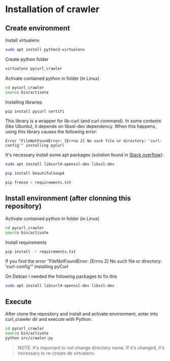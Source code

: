 # Installation of crawler

## Create environment

Install virtualenv

```bash
sudo apt install python3-virtualenv
```

Create python folder

```bash
virtualenv pycurl_crawler
```

Activate contained python in folder (in Linux)

```bash
cd pycurl_crawler
source bin/activate
```

Installing libraries

```bash
pip install pycurl certifi
```

This library is a wrapper for lib-curl (and curl command). In some contexts (like Ubuntu), it depends on libssl-dev dependency.
When this happens, using this library causes the following error:

```text
Error "FileNotFoundError: [Errno 2] No such file or directory: 'curl-config'" installing pyCurl
```

It's necessary install some apt packages (solution found in [Stack overflow](https://stackoverflow.com/questions/23937933/could-not-run-curl-config-errno-2-no-such-file-or-directory-when-installing)):

```bash
sudo apt install libcurl4-openssl-dev libssl-dev
```

```bash
pip install beautifulsoup4
```

```bash
pip freeze > requirements.txt
```

## Install environment (after clonning this repository)

Activate contained python in folder (in Linux)

```bash
cd pycurl_crawler
source bin/activate
```

Install requirements

```bash
pip install -r requirements.txt
```

If you find the error "FileNotFoundError: [Errno 2] No such file or directory: 'curl-config'" installing pyCurl

On Debian I needed the following packages to fix this

```bash
sudo apt install libcurl4-openssl-dev libssl-dev
```

## Execute

After clone the repository and install and activate environment, enter into curl_crawler dir and execute with Python:

```bash
cd pycurl_crawler
source bin/activate
python src/crawler.py
```

> NOTE: It's important to not change directory name. If it's changed, it's necessary to re-create de virtualenv.